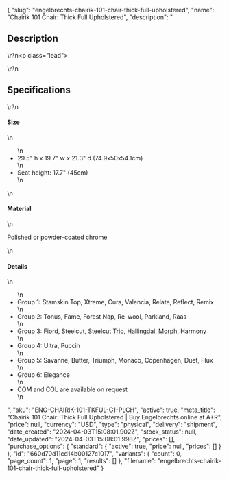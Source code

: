 {
  "slug": "engelbrechts-chairik-101-chair-thick-full-upholstered",
  "name": "Chairik 101 Chair: Thick Full Upholstered",
  "description": "<h2>Description</h2>\n<!-- split -->\n<p class=\"lead\"> </p>\n<!-- split -->\n<h2>Specifications</h2>\n<!-- split -->\n<h4>Size</h4>\n<ul>\n<li>29.5\" h x 19.7\" w x 21.3\" d (74.9x50x54.1cm)</li>\n<li>Seat height: 17.7\" (45cm)</li>\n</ul>\n<h4>Material</h4>\n<p>Polished or powder-coated chrome</p>\n<h4>Details</h4>\n<ul>\n<li>Group 1: Stamskin Top, Xtreme, Cura, Valencia, Relate, Reflect, Remix</li>\n<li>Group 2: Tonus, Fame, Forest Nap, Re-wool, Parkland, Raas</li>\n<li>Group 3: Fiord, Steelcut, Steelcut Trio, Hallingdal, Morph, Harmony</li>\n<li>Group 4: Ultra, Puccin</li>\n<li>Group 5: Savanne, Butter, Triumph, Monaco, Copenhagen, Duet, Flux</li>\n<li>Group 6: Elegance</li>\n<li>COM and COL are available on request</li>\n</ul>",
  "sku": "ENG-CHAIRIK-101-TKFUL-G1-PLCH",
  "active": true,
  "meta_title": "Chairik 101 Chair: Thick Full Upholstered | Buy Engelbrechts online at A+R",
  "price": null,
  "currency": "USD",
  "type": "physical",
  "delivery": "shipment",
  "date_created": "2024-04-03T15:08:01.902Z",
  "stock_status": null,
  "date_updated": "2024-04-03T15:08:01.998Z",
  "prices": [],
  "purchase_options": {
    "standard": {
      "active": true,
      "price": null,
      "prices": []
    }
  },
  "id": "660d70d11cd14b00127c1017",
  "variants": {
    "count": 0,
    "page_count": 1,
    "page": 1,
    "results": []
  },
  "filename": "engelbrechts-chairik-101-chair-thick-full-upholstered"
}